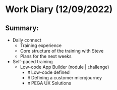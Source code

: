 # Work Diary (12/09/2022)

## Summary:

* Daily connect
    - Training experience
    - Core structure of the training with Steve
    - Plans for the next weeks
* Self-paced training
    - Low-code App Builder (`M`odule | `C`hallenge)
        * `M` Low-code defined
        * `M` Defining a customer microjourney
        * `M` PEGA UX Solutions